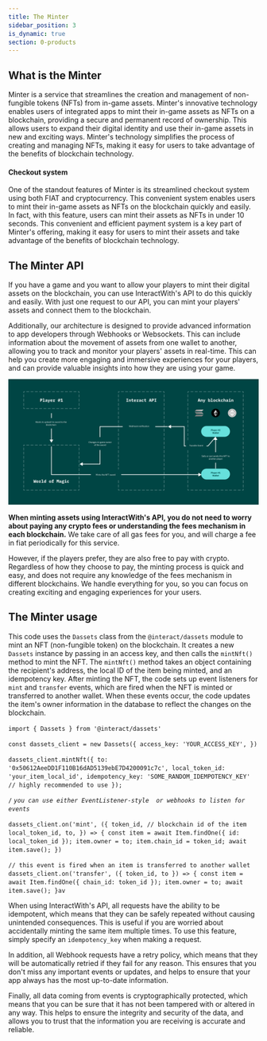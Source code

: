 ```yaml
---
title: The Minter
sidebar_position: 3
is_dynamic: true
section: 0-products
---
```

## W﻿hat is the Minter

Minter is a service that streamlines the creation and management of non-fungible tokens (NFTs) from in-game assets. Minter's innovative technology enables users of integrated apps to mint their in-game assets as NFTs on a blockchain, providing a secure and permanent record of ownership. This allows users to expand their digital identity and use their in-game assets in new and exciting ways. Minter's technology simplifies the process of creating and managing NFTs, making it easy for users to take advantage of the benefits of blockchain technology.

#### Checkout system

One of the standout features of Minter is its streamlined checkout system using both FIAT and cryptocurrency. This convenient system enables users to mint their in-game assets as NFTs on the blockchain quickly and easily. In fact, with this feature, users can mint their assets as NFTs in under 10 seconds. This convenient and efficient payment system is a key part of Minter's offering, making it easy for users to mint their assets and take advantage of the benefits of blockchain technology.

## T﻿he Minter API

If you have a game and you want to allow your players to mint their digital assets on the blockchain, you can use InteractWith's API to do this quickly and easily. With just one request to our API, you can mint your players' assets and connect them to the blockchain.

Additionally, our architecture is designed to provide advanced information to app developers through Webhooks or Websockets. This can include information about the movement of assets from one wallet to another, allowing you to track and monitor your players' assets in real-time. This can help you create more engaging and immersive experiences for your players, and can provide valuable insights into how they are using your game.

![](image.png)

**When minting assets using InteractWith's API, you do not need to worry about paying any crypto fees or understanding the fees mechanism in each blockchain.** We take care of all gas fees for you, and will charge a fee in fiat periodically for this service. 

However, if the players prefer, they are also free to pay with crypto. Regardless of how they choose to pay, the minting process is quick and easy, and does not require any knowledge of the fees mechanism in different blockchains. We handle everything for you, so you can focus on creating exciting and engaging experiences for your users.

## The Minter usage

This code uses the `Dassets` class from the `@interact/dassets` module to mint an NFT (non-fungible token) on the blockchain. It creates a new `Dassets` instance by passing in an access key, and then calls the `mintNft()` method to mint the NFT. The `mintNft()` method takes an object containing the recipient's address, the local ID of the item being minted, and an idempotency key. After minting the NFT, the code sets up event listeners for `mint` and `transfer` events, which are fired when the NFT is minted or transferred to another wallet. When these events occur, the code updates the item's owner information in the database to reflect the changes on the blockchain.

`import { Dassets } from '@interact/dassets'`

`const dassets_client = new Dassets({
  access_key: 'YOUR_ACCESS_KEY',
})`

`dassets_client.mintNft({
  to: '0x50612AeeDD1F110B16dAD5139ebE7D4200091c7c',
  local_token_id: 'your_item_local_id',
  idempotency_key: 'SOME_RANDOM_IDEMPOTENCY_KEY' // highly recommended to use
});`

`/`
*`you can use either EventListener-style 
  or webhooks to listen for events`*

`dassets_client.on('mint', ({
  token_id, // blockchain id of the item
  local_token_id,
  to,
}) => {
  const item = await Item.findOne({ id: local_token_id });
  item.owner = to;
  item.chain_id = token_id;
  await item.save();
})`

`// this event is fired when an item is transferred to another wallet
dassets_client.on('transfer', ({ token_id, to }) => {
  const item = await Item.findOne({ chain_id: token_id });
  item.owner = to;
  await item.save();
}av`

When using InteractWith's API, all requests have the ability to be idempotent, which means that they can be safely repeated without causing unintended consequences. This is useful if you are worried about accidentally minting the same item multiple times. To use this feature, simply specify an `idempotency_key` when making a request.

In addition, all Webhook requests have a retry policy, which means that they will be automatically retried if they fail for any reason. This ensures that you don't miss any important events or updates, and helps to ensure that your app always has the most up-to-date information.

Finally, all data coming from events is cryptographically protected, which means that you can be sure that it has not been tampered with or altered in any way. This helps to ensure the integrity and security of the data, and allows you to trust that the information you are receiving is accurate and reliable.